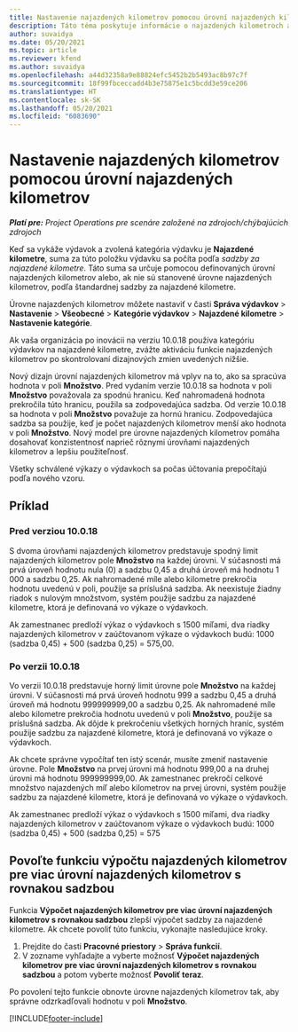 ```yaml
---
title: Nastavenie najazdených kilometrov pomocou úrovní najazdených kilometrov
description: Táto téma poskytuje informácie o najazdených kilometroch a úrovniach najazdených kilometrov.
author: suvaidya
ms.date: 05/20/2021
ms.topic: article
ms.reviewer: kfend
ms.author: suvaidya
ms.openlocfilehash: a44d32358a9e88824efc5452b2b5493ac8b97c7f
ms.sourcegitcommit: 18f99fbceccadd4b3e75875e1c5bcdd3e59ce206
ms.translationtype: HT
ms.contentlocale: sk-SK
ms.lasthandoff: 05/20/2021
ms.locfileid: "6083690"
---
```

# <a name="set-up-mileage-using-mileage-rate-tiers"></a>Nastavenie najazdených kilometrov pomocou úrovní najazdených kilometrov

_**Platí pre:** Project Operations pre scenáre založené na zdrojoch/chýbajúcich zdrojoch_

Keď sa vykáže výdavok a zvolená kategória výdavku je **Najazdené kilometre**, suma za túto položku výdavku sa počíta podľa *sadzby za najazdené kilometre*. Táto suma sa určuje pomocou definovaných úrovní najazdených kilometrov alebo, ak nie sú stanovené úrovne najazdených kilometrov, podľa štandardnej sadzby za najazdené kilometre. 

Úrovne najazdených kilometrov môžete nastaviť v časti **Správa výdavkov** > **Nastavenie** > **Všeobecné** > **Kategórie výdavkov** > **Najazdené kilometre** > **Nastavenie kategórie**.

Ak vaša organizácia po inovácii na verziu 10.0.18 používa kategóriu výdavkov na najazdené kilometre, zvážte aktiváciu funkcie najazdených kilometrov po skontrolovaní dizajnových zmien uvedených nižšie. 

Nový dizajn úrovní najazdených kilometrov má vplyv na to, ako sa spracúva hodnota v poli **Množstvo**. Pred vydaním verzie 10.0.18 sa hodnota v poli **Množstvo** považovala za spodnú hranicu. Keď nahromadená hodnota prekročila túto hranicu, použila sa zodpovedajúca sadzba.  Od verzie 10.0.18 sa hodnota v poli **Množstvo** považuje za hornú hranicu. Zodpovedajúca sadzba sa použije, keď je počet najazdených kilometrov menší ako hodnota v poli **Množstvo**.  Nový model pre úrovne najazdených kilometrov pomáha dosahovať konzistentnosť naprieč rôznymi úrovňami najazdených kilometrov a lepšiu použiteľnosť.   

Všetky schválené výkazy o výdavkoch sa počas účtovania prepočítajú podľa nového vzoru.

## <a name="example"></a>Príklad
 
### <a name="before-version-10018"></a>Pred verziou 10.0.18
S dvoma úrovňami najazdených kilometrov predstavuje spodný limit najazdených kilometrov pole **Množstvo** na každej úrovni. V súčasnosti má prvá úroveň hodnotu nula (0) a sadzbu 0,45 a druhá úroveň má hodnotu 1 000 a sadzbu 0,25. Ak nahromadené míle alebo kilometre prekročia hodnotu uvedenú v poli, použije sa príslušná sadzba. Ak neexistuje žiadny riadok s nulovým množstvom, systém použije sadzbu za najazdené kilometre, ktorá je definovaná vo výkaze o výdavkoch. 
 
Ak zamestnanec predloží výkaz o výdavkoch s 1500 míľami, dva riadky najazdených kilometrov v zaúčtovanom výkaze o výdavkoch budú: 1000 (sadzba 0,45) + 500 (sadzba 0,25) = 575,00.

### <a name="after-version-10018"></a>Po verzii 10.0.18
Vo verzii 10.0.18 predstavuje horný limit úrovne pole **Množstvo** na každej úrovni. V súčasnosti má prvá úroveň hodnotu 999 a sadzbu 0,45 a druhá úroveň má hodnotu 999999999,00 a sadzbu 0,25. Ak nahromadené míle alebo kilometre prekročia hodnotu uvedenú v poli **Množstvo**, použije sa príslušná sadzba. Ak dôjde k prekročeniu všetkých horných hraníc, systém použije sadzbu za najazdené kilometre, ktorá je definovaná vo výkaze o výdavkoch. 
 
Ak chcete správne vypočítať ten istý scenár, musíte zmeniť nastavenie úrovne. Pole **Množstvo** na prvej úrovni má hodnotu 999,00 a na druhej úrovni má hodnotu 999999999,00. Ak zamestnanec prekročí celkové množstvo najazdených míľ alebo kilometrov na prvej úrovni, systém použije sadzbu za najazdené kilometre, ktorá je definovaná vo výkaze o výdavkoch. 
  
Ak zamestnanec predloží výkaz o výdavkoch s 1500 míľami, dva riadky najazdených kilometrov v zaúčtovanom výkaze o výdavkoch budú: 1000 (sadzba 0,45) + 500 (sadzba 0,25) = 575

## <a name="enable-the-mileage-amount-calculation-for-multiple-mileage-tiers-with-same-rate-feature"></a>Povoľte funkciu výpočtu najazdených kilometrov pre viac úrovní najazdených kilometrov s rovnakou sadzbou

Funkcia **Výpočet najazdených kilometrov pre viac úrovní najazdených kilometrov s rovnakou sadzbou** zlepší výpočet sadzby za najazdené kilometre. Ak chcete povoliť túto funkciu, vykonajte nasledujúce kroky.

1. Prejdite do časti **Pracovné priestory** > **Správa funkcií**. 
2. V zozname vyhľadajte a vyberte možnosť **Výpočet najazdených kilometrov pre viac úrovní najazdených kilometrov s rovnakou sadzbou** a potom vyberte možnosť **Povoliť teraz**.

Po povolení tejto funkcie obnovte úrovne najazdených kilometrov tak, aby správne odzrkadľovali hodnotu v poli **Množstvo**. 


[!INCLUDE[footer-include](../includes/footer-banner.md)]
